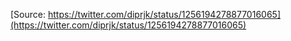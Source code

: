 [Source: https://twitter.com/diprjk/status/1256194278877016065](https://twitter.com/diprjk/status/1256194278877016065)